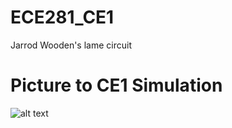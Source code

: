 ECE281_CE1
==========

Jarrod Wooden's lame circuit

# Picture to CE1 Simulation

![alt text](file:///C:/Users/C16Jarrod.Wooden/Documents/ECE281/VHDL%20Simulation%20Pic.PNG "Simulation Picture")

